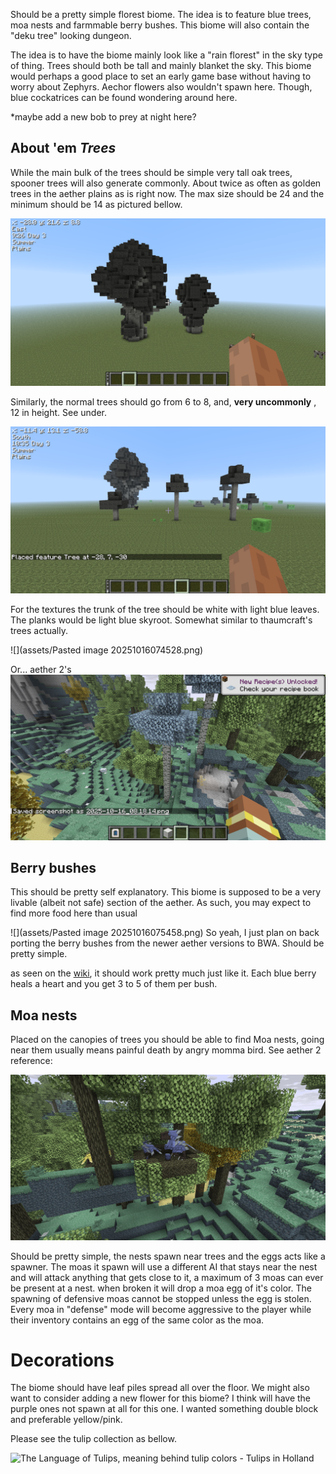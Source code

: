 
Should be a pretty simple florest biome. The idea is to feature blue trees, moa nests and farmmable berry bushes. This biome will also contain the "deku tree" looking dungeon.

The idea is to have the biome mainly look like a "rain florest" in the sky type of thing. Trees should both be tall and mainly blanket the sky. This biome would perhaps a good place to set an early game base without having to worry about Zephyrs. Aechor flowers also wouldn't spawn here. Though, blue cockatrices can be found wondering around here.

*maybe add a new bob to prey at night here?

## About 'em *Trees*

While the main bulk of the trees should be simple very tall oak trees, spooner trees will also generate commonly. About twice as often as golden trees in the aether plains as is right now. The max size should be 24 and the minimum should be 14 as pictured bellow.

![](assets/2025-10-16_07.39.09.png)

Similarly, the normal trees should go from 6 to 8, and, **very uncommonly** , 12 in height. See under.

![](assets/2025-10-16_07.44.04.png)

For the textures the trunk of the tree should be white with light blue leaves. The planks would be light blue skyroot. Somewhat similar to thaumcraft's trees actually.

![](assets/Pasted image 20251016074528.png)

Or... aether 2's
![](assets/2025-10-16_08.18.15.png)

## Berry bushes

This should be pretty self explanatory. This biome is supposed to be a very livable (albeit not safe) section of the aether. As such, you may expect to find more food here than usual

![](assets/Pasted image 20251016075458.png)
So yeah, I just plan on back porting the berry bushes from the newer aether versions to BWA. Should be pretty simple.

as seen on the [wiki](https://aether.fandom.com/wiki/Blueberry_Bush), it should work pretty much just like it. Each blue berry heals a heart and you get 3 to 5 of them per bush.

## Moa nests

Placed on the canopies of trees you should be able to find Moa nests, going near them usually means painful death by angry momma bird. See aether 2 reference:

![](assets/2025-10-16_08.19.19.png)

Should be pretty simple, the nests spawn near trees and the eggs acts like a spawner. The moas it spawn will use a different AI that stays near the nest and will attack anything that gets close to it, a maximum of 3 moas can ever be present at a nest. when broken it will drop a moa egg of it's color. The spawning of defensive moas cannot be stopped unless the egg is stolen. Every moa in "defense" mode will become aggressive to the player while their inventory contains an egg of the same color as the moa.

# Decorations

The biome should have leaf piles spread all over the floor. We might also want to consider adding a new flower for this biome? I think will have the purple ones not spawn at all for this one. I wanted something double block and preferable yellow/pink.

Please see the tulip collection as bellow.

![The Language of Tulips, meaning behind tulip colors - Tulips in Holland](https://external-content.duckduckgo.com/iu/?u=https%3A%2F%2Ftulipsinholland.com%2Fwp-content%2Fuploads%2F2024%2F01%2FThe-Language-of-Tulips-meaning-behind-tulip-colors.png&f=1&nofb=1&ipt=77a4511fb4b4d495d895dee1f5987a96cfa30caabb602a87f060853ca41febf6)
